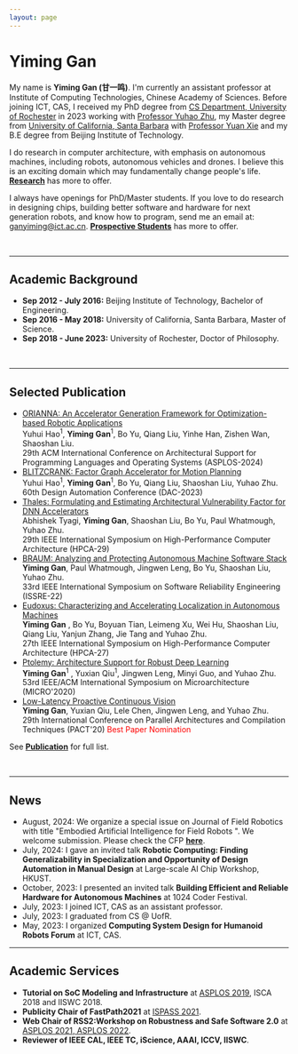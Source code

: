 ```yaml
---
layout: page
---
```


# Yiming Gan


My name is **Yiming Gan (甘一鸣)**. I'm currently an assistant professor at Institute of Computing Technologies, Chinese Academy of Sciences. Before joining ICT, CAS, I received my PhD degree from [CS Department, University of Rochester](https://www.cs.rochester.edu/) in 2023 working with [Professor Yuhao Zhu](https://yuhaozhu.com/), my Master degree from [University of California, Santa Barbara](https://www.ece.ucsb.edu/) with [Professor Yuan Xie](https://ece.hkust.edu.hk/yuanxie) and my B.E degree from Beijing Institute of Technology. 

I do research in computer architecture, with emphasis on autonomous machines, including robots, autonomous vehicles and drones. I believe this is an exciting domain which may fundamentally change people's life. [**Research**](https://Gyiming.github.io/research) has more to offer. 

I always have openings for PhD/Master students. If you love to do research in designing chips, building better software and hardware for next generation robots, and know how to program, send me an email at: ganyiming@ict.ac.cn. [**Prospective Students**](https://Gyiming.github.io/prostu) has more to offer. 

<br>

---

## Academic Background


- **Sep 2012 - July 2016:** Beijing Institute of Technology, Bachelor of Engineering.
- **Sep 2016 - May 2018:** University of California, Santa Barbara, Master of Science.
- **Sep 2018 - June 2023:** University of Rochester, Doctor of Philosophy. 

<br>

---

## Selected Publication
- [ORIANNA: An Accelerator Generation Framework for Optimization-based Robotic Applications]()<br>Yuhui Hao<sup>1</sup>, **Yiming Gan**<sup>1</sup>, Bo Yu, Qiang Liu, Yinhe Han, Zishen Wan, Shaoshan Liu.<br>29th ACM International Conference on Architectural Support for Programming Languages and Operating Systems (ASPLOS-2024) <br>
- [BLITZCRANK: Factor Graph Accelerator for Motion Planning](https://gyiming.github.io/file/ISSRE-22-camera-ready.pdf)<br>Yuhui Hao<sup>1</sup>, **Yiming Gan**<sup>1</sup>, Bo Yu, Qiang Liu, Shaoshan Liu, Yuhao Zhu.<br>60th Design Automation Conference (DAC-2023)<br>
- [Thales: Formulating and Estimating Architectural Vulnerability Factor for DNN Accelerators](https://gyiming.github.io/file/ISSRE-22-camera-ready.pdf)<br>Abhishek Tyagi, **Yiming Gan**, Shaoshan Liu, Bo Yu, Paul Whatmough, Yuhao Zhu.<br>29th IEEE International Symposium on High-Performance Computer Architecture (HPCA-29)<br>
- [BRAUM: Analyzing and Protecting Autonomous Machine Software Stack](https://gyiming.github.io/file/ISSRE-22-camera-ready.pdf)<br>**Yiming Gan**, Paul Whatmough, Jingwen Leng, Bo Yu, Shaoshan Liu, Yuhao Zhu.<br>33rd IEEE International Symposium on Software Reliability Engineering (ISSRE-22)<br>
- [Eudoxus: Characterizing and Accelerating Localization in Autonomous Machines](https://gyiming.github.io/file/hpca2021.pdf)<br>**Yiming Gan** , Bo Yu, Boyuan Tian, Leimeng Xu, Wei Hu, Shaoshan Liu, Qiang Liu, Yanjun Zhang, Jie Tang and Yuhao Zhu.<br>27th IEEE International Symposium on High-Performance Computer Architecture (HPCA-27)<br>
- [Ptolemy: Architecture Support for Robust Deep Learning](https://gyiming.github.io/file/MICRO2020.pdf)<br>**Yiming Gan**<sup>1</sup> , Yuxian Qiu<sup>1</sup>, Jingwen Leng, Minyi Guo, and Yuhao Zhu.<br>53rd IEEE/ACM International Symposium on Microarchitecture (MICRO'2020)<br>
- [Low-Latency Proactive Continuous Vision](https://gyiming.github.io/file/PACT2020.pdf)<br>**Yiming Gan**, Yuxian Qiu, Lele Chen, Jingwen Leng, and Yuhao Zhu.<br>29th International Conference on Parallel Architectures and Compilation Techniques (PACT'20)<font color='red'> Best Paper Nomination </font><br> 

See [**Publication**](https://Gyiming.github.io/publications) for full list. 

<br>

--- 

## News
- August, 2024: We organize a special issue on Journal of Field Robotics with title "Embodied Artificial Intelligence for Field Robots
". We welcome submission. Please check the CFP [**here**](https://onlinelibrary.wiley.com/page/journal/15564967/homepage/call-for-papers/si-2024-000757).
- July, 2024: I gave an invited talk **Robotic Computing: Finding Generalizability in Specialization and Opportunity of Design Automation in Manual Design** at Large-scale AI Chip Workshop, HKUST.
- October, 2023: I presented an invited talk **Building Efficient and Reliable Hardware for Autonomous Machines** at 1024 Coder Festival.
- July, 2023: I joined ICT, CAS as an assistant professor. 
- July, 2023: I graduated from CS @ UofR.
- May, 2023: I organized **Computing System Design for Humanoid Robots Forum** at ICT, CAS. 

---

## Academic Services

- **Tutorial on SoC Modeling and Infrastructure** at [ASPLOS 2019](https://www.cs.rochester.edu/horizon/socinfra-tutorial/), ISCA 2018 and IISWC 2018. 
- **Publicity Chair of FastPath2021** at [ISPASS 2021](https://fastpath2020.github.io/FastPath2021/).
- **Web Chair of RSS2:Workshop on Robustness and Safe Software 2.0** at [ASPLOS 2021, ASPLOS 2022](https://rss2workshop.github.io/).
- **Reviewer of IEEE CAL, IEEE TC, iScience, AAAI, ICCV, IISWC**.

<br>


